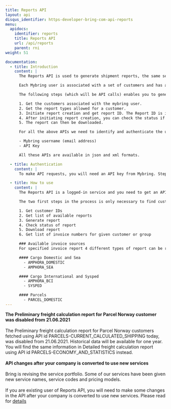 ```yaml
---
title: Reports API
layout: api
disqus_identifier: https-developer-bring-com-api-reports
menu:
  apidocs:
    identifier: reports
    title: Reports API
    url: /api/reports
    parent: rni
weight: 51

documentation:
  - title: Introduction
    content: |
      The Reports API is used to generate shipment reports, the same set of reports that are available in mybring.

      Each Mybring user is associated with a set of customers and has access to specific set of report types for which they can generate a report.

      The following steps (which will be API calls) enables you to generate a report:

      1. Get the customers associated with the mybring user.
      2. Get the report types allowed for a customer.
      3. Initiate report creation and get report ID. The Report ID is initially used to monitor reports creation progress, later to get the actual report (XML or Excel file).
      4. After initiating report creation, you can check the status if the job. I.e. if it is in progress, completed or failed. When status is completed, a URL for fetching the actual report is returned.
      5. The report can then be downloaded.

      For all the above APIs we need to identify and authenticate the user. This is done by passing the following header information. These are described in Reference section:

      - Mybring username (email address)
      - API Key

      All these APIs are available in json and xml formats.

  - title: Authentication
    content: |
      To make API requests, you will need an API key from Mybring. Steps for getting a key and description of headers can be found on the general API [Getting Started / Authentication](/api/#authentication) page.

  - title: How to use
    content: |
      The Reports API is a logged-in service and you need to get an API-key and authenticate before being able to use the API.

      The two first steps in the process is only necessary to find customer numbers and report types for the user. You can save these IDs, and perform the generation-step without verifying the IDs. The response may get added information, so implementation should ignore new elements added to the response.

      1. Get customer IDs
      2. Get list of available reports
      3. Generate report
      4. Check status of report
      5. Download report
      6. Get list of invoice numbers for given customer or group

      ### Available invoice sources
      For specified invoice report 4 different types of report can be returned depending on the invoice source. Those are

      #### Cargo Domestic and Sea
        - AMPHORA_DOMESTIC
        - AMPHORA_SEA

      #### Cargo International and Sysped
        - AMPHORA_BCI
        - SYSPED

      #### Parcels
        - PARCEL_DOMESTIC
---
```


<div class="message--warn maxw48r pam mbl">
  <strong>The Preliminary freight calculation report for Parcel Norway customer was disabled from 21.06.2021</strong>
  <br /><br />
  The Preliminary freight calculation report for Parcel Norway customers fetched using API id PARCELS-CURRENT_CALCULATED_SHIPPING today,
  was disabled from 21.06.2021. Historical data will be available for one year.
  You will find the same information in Detailed freight calculation report using API id PARCELS-ECONOMY_AND_STATISTICS instead.
  <br /><br />
  <strong>API changes after your company is converted to use new services</strong>
  <br /><br />
  Bring is revising the service portfolio. Some of our services have been given
  new service names, service codes and pricing models.
  <br /><br />
  If you are existing user of Reports API, you will need to make some changes in
  the API after your company is converted to use new services. Please read for
  <a href="/api/reports/agreement_conversion">details</a>
</div>

